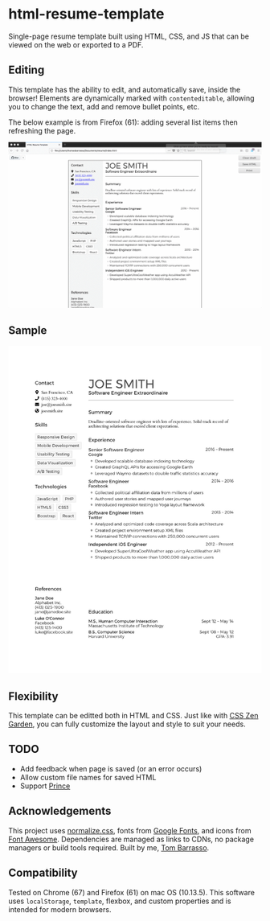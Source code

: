 # html-resume-template

Single-page resume template built using HTML, CSS, and JS that can be viewed on the web or exported to a PDF.

## Editing

This template has the ability to edit, and automatically save, inside the browser! Elements are dynamically marked with `contenteditable`, allowing you to change the text, add and remove bullet points, etc.

The below example is from Firefox (61): adding several list items then refreshing the page.

![Inline Editing](./editing_full.gif "Inline Editing")

## Sample

![Resume Sample](./Chrome_sample.jpg "Resume Sample")

## Flexibility

This template can be editted both in HTML and CSS. Just like with [CSS Zen Garden](http://www.csszengarden.com/), you can fully customize the layout and style to suit your needs.

## TODO

- Add feedback when page is saved (or an error occurs)
- Allow custom file names for saved HTML
- Support [Prince](https://www.princexml.com/)

## Acknowledgements

This project uses [normalize.css](https://github.com/necolas/normalize.css), fonts from [Google Fonts](https://fonts.google.com/), and icons from [Font Awesome](https://fortawesome.github.io/Font-Awesome/). Dependencies are managed as links to CDNs, no package managers or build tools required. Built by me, [Tom Barrasso](https://barrasso.me).

## Compatibility

Tested on Chrome (67) and Firefox (61) on mac OS (10.13.5).
This software uses `localStorage`, `template`, flexbox, and custom properties and is intended for modern browsers.